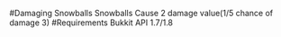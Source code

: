 #Damaging Snowballs
Snowballs Cause 2 damage value(1/5 chance of damage 3)
#Requirements
Bukkit API 1.7/1.8
